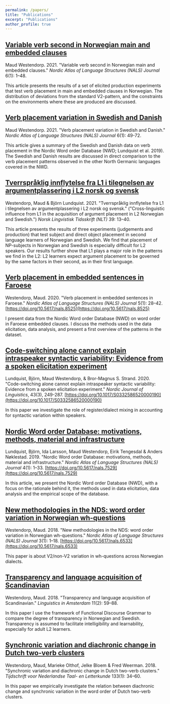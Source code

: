 ```yaml
---
permalink: /papers/
title: "Publications"
excerpt: "Publications"
author_profile: true
---
```

## [Variable verb second in Norwegian main and embedded clauses](https://doi.org/10.5617/nals.9423)
Maud Westendorp. 2021. "Variable verb second in Norwegian main and embedded clauses." *Nordic Atlas of Language Structures (NALS) Journal*
6(1): 1–48.

This article presents the results of a set of elicited production experiments that test verb placement in main and embedded clauses in Norwegian. The distribution of deviations from the standard V2-pattern, and the constraints on the environments where these are produced are discussed.



## [Verb placement variation in Swedish and Danish](https://doi.org/10.5617/nals.9425)
Maud Westendorp. 2021. "Verb placement variation in Swedish and Danish." *Nordic Atlas of Language Structures (NALS) Journal*
6(1): 49-72.

This article gives a summary of the Swedish and Danish data on verb placement in the Nordic Word order Database (NWD; Lundquist et al. 2019). The Swedish and Danish results are discussed in direct comparison to the verb placement patterns observed in the other North Germanic languages covered in the NWD.



## [Tverrspråklig innflytelse fra L1 i tilegnelsen av argumentplassering i L2 norsk og svensk](http://ojs.novus.no/index.php/NLT/article/view/1966/1935)
Westendorp, Maud & Björn Lundquist. 2021. "Tverrspråklig innflytelse fra L1 i tilegnelsen av argumentplassering i L2 norsk og svensk." ("Cross-linguistic influence from L1 in the acquisition of argument placement in L2 Norwegian and Swedish.") *Norsk Lingvistisk Tidsskrift (NLT)* 39: 13–40. 

This article presents the results of three experiments (judgements and production) that test subject and direct object placement in second language learners of Norwegian and Swedish. We find that placement of NP-subjects in Norwegian and Swedish is especially difficult for L2 speakers. Our results further show that L1 plays a major role in the patterns we find in the L2: L2 learners expect argument placement to be governed by the same factors in their second, as in their first language.



## [Verb placement in embedded sentences in Faroese](https://journals.uio.no/NALS/article/view/8525/7491)
Westendorp, Maud. 2020. "Verb placement in embedded sentences in Faroese." *Nordic Atlas of Language Structures (NALS) Journal* 5(1): 28–42. [https://doi.org/10.5617/nals.8525](https://doi.org/10.5617/nals.8525)  

I present data from the Nordic Word order Database (NWD) on word order in Faroese embedded clauses. I discuss the methods used in the data elicitation, data analysis, and present a first overview of the patterns in the dataset. 
    
    
    
## [Code-switching alone cannot explain intraspeaker syntactic variability: Evidence from a spoken elicitation experiment](https://doi.org/10.1017/S0332586520000190)
Lundquist, Björn, Maud Westendorp, & Bror-Magnus S. Strand. 2020. "Code-switching alone cannot explain intraspeaker syntactic variability: Evidence from a spoken elicitation experiment." *Nordic Journal of Linguistics*, 43(3), 249-287. [https://doi.org/10.1017/S0332586520000190](https://doi.org/10.1017/S0332586520000190)  
  
In this paper we investigate the role of register/dialect mixing in accounting for syntactic variation within speakers.  
  


## [Nordic Word order Database: motivations, methods, material and infrastructure](https://journals.uio.no/NALS/article/view/7529/6891)
Lundquist, Björn, Ida Larsson, Maud Westendorp, Eirik Tengesdal & Anders Nøklestad. 2019. "Nordic Word order Database: motivations, methods, material and infrastructure." *Nordic Atlas of Language Structures (NALS) Journal* 4(1): 1–33. [https://doi.org/10.5617/nals.7529](https://doi.org/10.5617/nals.7529)   
    
In this article, we present the Nordic Word order Database (NWD), with a focus on the rationale behind it, the methods used in data elicitation, data analysis and the empirical scope of the database.  
   


## [New methodologies in the NDS: word order variation in Norwegian wh-questions](https://journals.uio.no/NALS/article/view/6533/5507) 
Westendorp, Maud. 2018. "New methodologies in the NDS: word order variation in Norwegian wh-questions." *Nordic Atlas of Language Structures (NALS) Journal* 3(1): 1–18. [https://doi.org/10.5617/nals.6533](https://doi.org/10.5617/nals.6533)  
  
This paper is about V2/non-V2 variation in wh-questions across Norwegian dialects.  
  


## [Transparency and language acquisition of Scandinavian](http://www.linguisticsinamsterdam.nl/download?type=document&identifier=649532)
Westendorp, Maud. 2018. "Transparency and language acquisition of Scandinavian." *Linguistics in Amsterdam* 11(2): 59–88.  
   
In this paper I use the framework of Functional Discourse Grammar to compare the degree of transparency in Norwegian and Swedish. Transparency is assumed to facilitate intelligibility and learnability, especially for adult L2 learners.
  


## [Synchronic variation and diachronic change in Dutch two-verb clusters](https://www.tntl.nl/index.php/tntl/article/view/424/543)
Westendorp, Maud, Marieke Olthof, Jelke Bloem & Fred Weerman. 2018. "Synchronic variation and diachronic change in Dutch two-verb clusters." *Tijdschrift voor Nederlandse Taal- en Letterkunde* 133(1): 34–60.  
  
In this paper we empirically investigate the relation between diachronic change and synchronic variation in the word order of Dutch two-verb clusters.  
